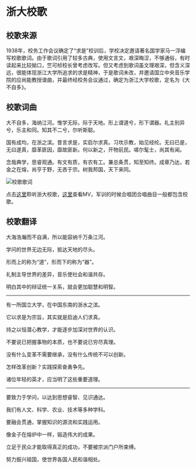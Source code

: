 # 浙大校歌

## 校歌来源

1938年，校务工作会议确定了“求是”校训后，学校决定邀请著名国学家马一浮编写校歌歌词。由于歌词引用了较多古典，使用文言文，艰深晦涩，不够通俗，有时读起来比较拗口，竺可桢校长曾考虑改写。但又考虑到歌词虽文理艰深，但含义深远，很能体现浙江大学所追求的求是精神，于是歌词未改，并邀请国立中央音乐学院的应尚能教授谱曲，并最终经校务会议通过，确定为浙江大学校歌，定名为《大不自多》。

## 校歌词曲

大不自多，海纳江河。惟学无际，际于天地。形上谓道兮，形下谓器。礼主别异兮，乐主和同。知其不二兮，尔听斯聪。

国有成均，在浙之滨。昔言求是，实启尔求真。习坎示教，始见经纶。无曰已是，无曰遂真，靡革匪因，靡故匪新。何以新之，开物前民。嗟尔髦士，尚其有闻。

念哉典学，思睿观通。有文有质，有农有工。兼总条贯，知至知终。成章乃达，若金之在熔，尚亨于野，无吝于宗。树我邦国，天下来同。

![校歌歌词](../assets/song.png "校歌歌词")

点击[这里](https://music.163.com/#/song?id=480235092)聆听浙大校歌，[这里](https://www.bilibili.com/video/BV1Nx4113792/?vd_source=5b76e154e681f18a8eb30a71db91c8c0)查看MV，军训的时候合唱团合唱曲目一般都包含校歌。

## 校歌翻译

大海浩瀚而不自满，所以能容纳千万条江河。

学问的世界无边无际，抵达天地的尽头。

形而上的称为“道”，形而下的称为“器”。

礼制主导世界的差异，音乐使社会和谐共存。

明白其中的辩证统一关系，就会更加聪慧和明智。

---

有一所国立大学，在中国东南的浙水之滨。

它以求是为宗旨，其实就是启迪人们求真。

持之以恒潜心教学，才能逐步加深对世界的认识。

不要说已把握事物的本质，也不要说已穷尽真理。

没有什么变革不需要继承，没有什么传统不可以创新。

怎样改革创新？实践探索奋勇争先。

诸位年轻的英才，应当明了这些重要道理。

---

要致力于学问，以达到思想睿智、见识通达。

我们有人文、科学、农业、技术等多种学科。

要融会贯通，掌握知识的源流和实践运用。

像金子在熔炉中一样，锻造伟大的成果。

立足于民众才能取得真正的成功，不要被宗派门户所束缚。

努力振兴祖国，使世界各国人民和谐相处。
